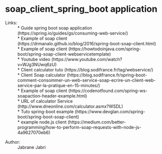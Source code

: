 # soap_client_spring_boot application

<dl>
<dt>Links:</dt>
<dd>*  Guide spring boot soap application (https://spring.io/guides/gs/consuming-web-service/)</dd>
<dd>* Example of soap client (https://drmanalo.github.io/blog/2016/spring-boot-soap-client.html)</dd>
<dd>* Example of soap client (https://howtodoinjava.com/spring-boot/spring-soap-client-webservicetemplate)</dd>
<dd>* Youtube video (https://www.youtube.com/watch?v=WJg3NUwq6zU)</dd>
<dd>* Client calculator tuto (https://blog.sodifrance.fr/tag/webservice/)</dd>
<dd>* Client Soap calculator (https://blog.sodifrance.fr/spring-boot-comment-consommer-un-web-service-soap-ecrire-un-client-web-service-par-la-pratique-en-15-minutes/)</dd>
<dd>* Example of soap client (https://codenotfound.com/spring-ws-soapaction-header-example.html)</dd>
<dd>* URL of calculator Service (http://www.dneonline.com/calculator.asmx?WSDL)</dd>
<dd>* Tuto spring-boot example (https://www.devglan.com/spring-boot/spring-boot-soap-client)</dd>
<dd>* example node.js client (https://medium.com/better-programming/how-to-perform-soap-requests-with-node-js-4a9627070eb6)</dd>
</dl>


<dl>
  <dt>Author:</dt>
  <dd>Jabrane Jabri</dd>
</dl>
